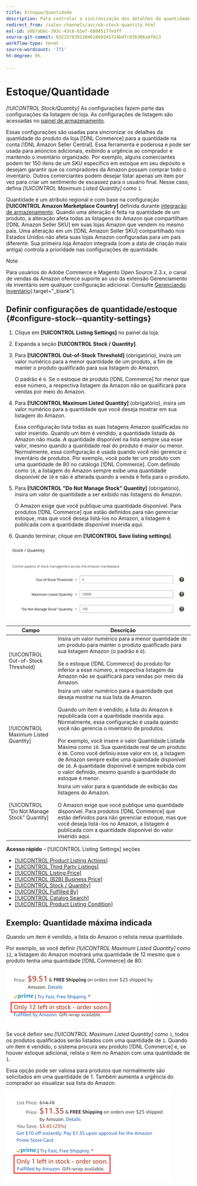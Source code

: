 ```yaml
---
title: Estoque/Quantidade
description: Para controlar a sincronização dos detalhes da quantidade do produto da loja do Commerce com a conta  [!DNL Amazon Seller Central] , atualize as configurações de Estoque/Quantidade.
redirect_from: /sales-channels/asc/ob-stock-quantity.html
exl-id: a8b7ab6c-393c-43c6-b5ef-68845177edff
source-git-commit: 632157839130461869345724bdfc03b306a4f613
workflow-type: tm+mt
source-wordcount: '771'
ht-degree: 0%

---
```


# Estoque/Quantidade

*[!UICONTROL Stock/Quantity]* As configurações fazem parte das configurações da listagem de loja. As configurações de listagem são acessadas no [painel de armazenamento](./amazon-store-dashboard.md).

Essas configurações são usadas para sincronizar os detalhes da quantidade do produto da loja [!DNL Commerce] para a quantidade na conta [!DNL Amazon Seller Central]. Essa ferramenta é poderosa e pode ser usada para anúncios adicionais, exibindo a urgência ao comprador e mantendo o inventário organizado. Por exemplo, alguns comerciantes podem ter 150 itens de um SKU específico em estoque em seu depósito e desejam garantir que os compradores da Amazon possam comprar todo o inventário. Outros comerciantes podem desejar listar apenas um item por vez para criar um sentimento de escassez para o usuário final. Nesse caso, defina *[!UICONTROL Maximum Listed Quantity]* como `1`.

Quantidade é um atributo regional e com base na configuração **[!UICONTROL Amazon Marketplace Country]** definida durante [integração de armazenamento](./store-integration.md). Quando uma alteração é feita na quantidade de um produto, a alteração afeta todas as listagens do Amazon que compartilham [!DNL Amazon Seller SKU] em suas lojas Amazon que vendem no mesmo país. Uma alteração em um [!DNL Amazon Seller SKU] compartilhado nos Estados Unidos não afeta suas lojas Amazon configuradas para um país diferente. Sua primeira loja Amazon integrada (com a data de criação mais antiga) controla a prioridade nas configurações de quantidade.

>[!NOTE]
>
>Para usuários do Adobe Commerce e Magento Open Source 2.3.x, o canal de vendas da Amazon oferece suporte ao uso da extensão Gerenciamento de inventário sem qualquer configuração adicional. Consulte [Gerenciando Inventário](https://docs.magento.com/user-guide/v2.3/catalog/inventory-management.html){:target=&quot;_blank&quot;}.

## Definir configurações de quantidade/estoque {#configure-stock--quantity-settings}

1. Clique em **[!UICONTROL Listing Settings]** no painel da loja.

1. Expanda a seção **[!UICONTROL Stock / Quantity]**.

1. Para **[!UICONTROL Out-of-Stock Threshold]** (obrigatório), insira um valor numérico para a menor quantidade de um produto, a fim de manter o produto qualificado para sua listagem do Amazon.

   O padrão é `0`. Se o estoque de produto [!DNL Commerce] for menor que esse número, a respectiva listagem da Amazon não se qualificará para vendas por meio do Amazon.

1. Para **[!UICONTROL Maximum Listed Quantity]** (obrigatório), insira um valor numérico para a quantidade que você deseja mostrar em sua listagem do Amazon.

   Essa configuração lista todas as suas listagens Amazon qualificadas no valor inserido. Quando um item é vendido, a quantidade listada da Amazon não muda. A quantidade disponível na lista sempre usa esse valor, mesmo quando a quantidade real do produto é maior ou menor. Normalmente, essa configuração é usada quando você não gerencia o inventário de produtos. Por exemplo, você pode ter um produto com uma quantidade de 80 no catálogo [!DNL Commerce]. Com definido como `10`, a listagem do Amazon sempre exibe uma quantidade disponível de `10` e não é alterada quando a venda é feita para o produto.

1. Para **[!UICONTROL "Do Not Manage Stock" Quantity]** (obrigatório), insira um valor de quantidade a ser exibido nas listagens do Amazon.

   O Amazon exige que você publique uma quantidade disponível. Para produtos [!DNL Commerce] que estão definidos para não gerenciar estoque, mas que você deseja listá-los no Amazon, a listagem é publicada com a quantidade disponível inserida aqui.

1. Quando terminar, clique em **[!UICONTROL Save listing settings]**.

![Configurações de estoque/quantidade](assets/amazon-stock-quantity.png)

| Campo | Descrição |
|---|---|
| [!UICONTROL Out-of-Stock Threshold] | Insira um valor numérico para a menor quantidade de um produto para manter o produto qualificado para sua listagem Amazon (o padrão é `0`).<br><br>Se o estoque  [!DNL Commerce] do produto for inferior a esse número, a respectiva listagem da Amazon não se qualificará para vendas por meio da Amazon. |
| [!UICONTROL Maximum Listed Quantity] | Insira um valor numérico para a quantidade que deseja mostrar na sua lista da Amazon.<br><br>Quando um item é vendido, a lista do Amazon é republicada com a quantidade inserida aqui. Normalmente, essa configuração é usada quando você não gerencia o inventário de produtos.<br><br>Por exemplo, você insere o valor Quantidade Listada Máxima como  `10`. Sua quantidade real de um produto é `80`. Como você definiu esse valor em `10`, a listagem de Amazon sempre exibe uma quantidade disponível de `10`. A quantidade disponível é sempre exibida com o valor definido, mesmo quando a quantidade do estoque é menor. |
| [!UICONTROL "Do Not Manage Stock" Quantity] | Insira um valor para a quantidade de exibição das listagens do Amazon.<br><br>O Amazon exige que você publique uma quantidade disponível. Para produtos [!DNL Commerce] que estão definidos para não gerenciar estoque, mas que você deseja listá-los no Amazon, a listagem é publicada com a quantidade disponível do valor inserido aqui. |

**Acesso rápido**  -  [!UICONTROL Listing Settings] seções

- [[!UICONTROL Product Listing Actions]](./product-listing-actions.md)
- [[!UICONTROL Third Party Listings]](./third-party-listing-settings.md)
- [[!UICONTROL Listing Price]](./listing-price.md)
- [[!UICONTROL (B2B) Business Price]](./business-pricing.md)
- [[!UICONTROL Stock / Quantity]](./stock-quantity.md)
- [[!UICONTROL Fulfilled By]](./fulfilled-by.md)
- [[!UICONTROL Catalog Search]](./catalog-search.md)
- [[!UICONTROL Product Listing Condition]](./product-listing-condition.md)

## Exemplo: Quantidade máxima indicada

Quando um item é vendido, a lista do Amazon o relista nessa quantidade.

Por exemplo, se você definir *[!UICONTROL Maximum Listed Quantity]* como `12`, a listagem do Amazon mostrará uma quantidade de 12 mesmo que o produto tenha uma quantidade [!DNL Commerce] de 80:

![Quantidade máxima listada exemplo 1](assets/amazon-max-listed-quantity.png)

Se você definir seu *[!UICONTROL Maximum Listed Quantity]* como `1`, todos os produtos qualificados serão listados com uma quantidade de `1`. Quando um item é vendido, o sistema procura seu produto [!DNL Commerce] e, se houver estoque adicional, relista o item no Amazon com uma quantidade de `1`.

Essa opção pode ser valiosa para produtos que normalmente são solicitados em uma quantidade de 1. Também aumenta a urgência do comprador ao visualizar sua lista do Amazon.

![Quantidade máxima listada exemplo 2](assets/amazon-max-listed-quantity-1.png)
